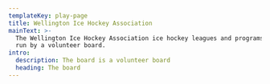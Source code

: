 ```yaml
---
templateKey: play-page
title: Wellington Ice Hockey Association
mainText: >-
  The Wellington Ice Hockey Association ice hockey leagues and programs and is
  run by a volunteer board.
intro:
  description: The board is a volunteer board
  heading: The board
---
```


